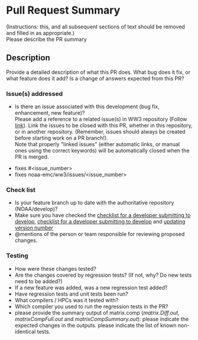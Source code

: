 # Pull Request Summary
(Instructions: this, and all subsequent sections of text should be removed and filled in as appropriate.)   
Please describe the PR summary

## Description
Provide a detailed description of what this PR does.
What bug does it fix, or what feature does it add?
Is a change of answers expected from this PR?

### Issue(s) addressed
* Is there an issue associated with this development (bug fix, enhancement, new feature)?    
Please add a reference to a related issue(s) in WW3 repository (Follow [link](https://docs.github.com/en/github/managing-your-work-on-github/linking-a-pull-request-to-an-issue)).
Link the issues to be closed with this PR, whether in this repository, or in another repository.
(Remember, issues should always be created before starting work on a PR branch!).  
Note that properly "linked issues" (either automatic links, or manual ones using the correct keywords) will be automatically closed when the PR is merged.

- fixes #<issue_number>
- fixes noaa-emc/ww3/issues/<issue_number>

### Check list  
* Is your feature branch up to date with the authoritative repository (NOAA/develop)?
* Make sure you have checked the [checklist for a developer submitting to develop](https://github.com/NOAA-EMC/WW3/wiki/Code-Management#checklist-for-a-developer-submitting-to-develop), [checklist for a developer submitting to develop](https://github.com/NOAA-EMC/WW3/wiki/Code-Management#checklist-for-a-developer-submitting-to-develop) and [updating version number](https://github.com/NOAA-EMC/WW3/wiki/Code-Management#checklist-for-updating-version-number)
* @mentions of the person or team responsible for reviewing proposed changes.


### Testing
* How were these changes tested?
* Are the changes covered by regression tests? (If not, why? Do new tests need to be added?)
* If a new feature was added, was a new regression test added?
* Have regression tests and unit tests been run?
* What compilers / HPCs was it tested with?
* Which compiler you used to run the regression tests in the PR? 
* please provide the summary output of matrix.comp (_matrix.Diff.out_, _matrixCompFull.out_ and _matrixCompSummary.out_):
please indicate the expected changes in the outputs.
please indicate the list of known non-identical tests.










